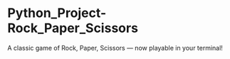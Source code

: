 # Python_Project-Rock_Paper_Scissors
A classic game of Rock, Paper, Scissors — now playable in your terminal!
